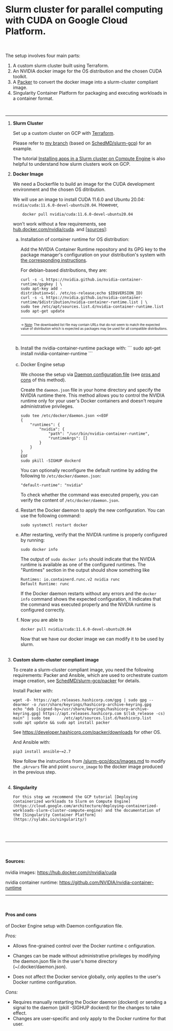 # Slurm cluster for parallel computing with CUDA on Google Cloud Platform. 

<br>

The setup involves four main parts:

1) A custom slurm cluster built using Terraform.
2) An NVIDIA docker image for the OS distribution and the chosen CUDA toolkit.
3) A [Packer](https://github.com/SchedMD/slurm-gcp/tree/master/packer) to convert the docker image into a slurm-cluster compliant image.
4) Singularity Container Platform for packaging and executing workloads in a container format. 
<br>

---

<ol>
<li> <b> Slurm Cluster </b>
<br>

Set up a custom cluster on GCP with [Terraform](https://developer.hashicorp.com/terraform). 

Please refer to [my branch](https://github.com/mfmotta/slurm-gcp/tree/mm_branch/terraform/slurm_cluster/examples/slurm_cluster/cloud/full) (based on [SchedMD/slurm-gcp](https://github.com/SchedMD/slurm-gcp)) for an example.
    
The tutorial [Installing apps in a Slurm cluster on Compute Engine](https://cloud.google.com/architecture/installing-apps-slurm-clusters-compute-engine) is also helpful to understand how slurm clusters work on GCP.
</li>

<li> <b> Docker Image </b>
<br>
    
We need a Dockerfile to build an image for the CUDA development environment and the chosen OS ditribution.

We will use an image to install CUDA 11.6.0 and Ubuntu 20.04: ``nvidia/cuda:11.6.0-devel-ubuntu20.04``. However, 
```
    docker pull nvidia/cuda:11.6.0-devel-ubuntu20.04
```
won't work without a few requirements, see [hub.docker.com/nvidia/cuda](https://hub.docker.com/r/nvidia/cuda#:~:text=Deprecated%3A%20%22latest%22%20tag). and [[sources](#sources)]:

<ol type='a'> 

<li> Installation of container runtime for OS distribution:


Add the NVIDIA Container Runtime repository and its GPG key to the package manager's configuration on your distribution's system
with [the corresponding instructions](https://nvidia.github.io/nvidia-container-runtime/). 

For debian-based distributions, they are:
```
curl -s -L https://nvidia.github.io/nvidia-container-runtime/gpgkey | \
sudo apt-key add -
distribution=$(. /etc/os-release;echo $ID$VERSION_ID)
curl -s -L https://nvidia.github.io/nvidia-container-runtime/$distribution/nvidia-container-runtime.list | \
sudo tee /etc/apt/sources.list.d/nvidia-container-runtime.list
sudo apt-get update
```

---
<font size ="1"> &rarr; [Note](https://docs.nvidia.com/datacenter/cloud-native/container-toolkit/install-guide.html#setting-up-nvidia-container-toolkit:~:text=container%2Dtoolkit.list-,Note,-Note%20that%20in): The downloaded list file may contain URLs that do not seem to match the expected value of distribution which is expected as packages may be used for all compatible distributions.</font>

---

<br>
</li>


<li> Install the nvidia-container-runtime package with:
```
sudo apt-get install nvidia-container-runtime
```
</li>

<br>
<li>
Docker Engine setup

We choose the setup via [Daemon configuration file](https://github.com/NVIDIA/nvidia-container-runtime#daemon-configuration-file) (see [pros and cons](#pros-and-cons) of this method).

Create the ``daemon.json`` file in your home directory and specify the NVIDIA runtime there. This method allows you to control the NVIDIA runtime only for your user's Docker containers and doesn't require administrative privileges.
```
sudo tee /etc/docker/daemon.json <<EOF
{
    "runtimes": {
        "nvidia": {
            "path": "/usr/bin/nvidia-container-runtime",
            "runtimeArgs": []
        }
    }
}
EOF
sudo pkill -SIGHUP dockerd
```

You can optionally reconfigure the default runtime by adding the following to ``/etc/docker/daemon.json``:
```
"default-runtime": "nvidia"
```

To check whether the command was executed properly, you can verify the content of ``/etc/docker/daemon.json``.
</li>

<li> 
Restart the Docker daemon to apply the new configuration. You can use the following command:

```
sudo systemctl restart docker
```
</li>

<li> 
After restarting, verify that the NVIDIA runtime is properly configured by running:
    
```
sudo docker info
```
The output of ``sudo docker info`` should indicate that the NVIDIA runtime is available as one of the configured runtimes. The "Runtimes" section in the output should show something like 
    
```
Runtimes: io.containerd.runc.v2 nvidia runc
Default Runtime: runc
```
If the Docker daemon restarts without any errors and the `docker info` command shows the expected configuration, it indicates that the command was executed properly and the NVIDIA runtime is configured correctly.
</li>
    
<li> Now you are able to 
    
```
docker pull nvidia/cuda:11.6.0-devel-ubuntu20.04
```
Now that we have our docker image we can modify it to be used by slurm.
</li>

</ol>

</li>

<br>
<li> <b> Custom slurm-cluster compliant image </b>
    
To create a slurm-cluster compliant image, you need the following requirements: Packer and Ansible, which are used to orchestrate custom image creation, see [SchedMD/slurm-gcp/packer](https://github.com/SchedMD/slurm-gcp/tree/master/packer) for details. 
<!-- Note: you need a [hashicorp keyring](https://developer.hashicorp.com/terraform/tutorials/gcp-get-started/install-cli#:~:text=Install%20the%20HashiCorp%20GPG%20key.) --which you should already have after having created the cluster. But the comand to get the keyring is included below -->

Install Packer with:

```
wget -O- https://apt.releases.hashicorp.com/gpg | sudo gpg --dearmor -o /usr/share/keyrings/hashicorp-archive-keyring.gpg
echo "deb [signed-by=/usr/share/keyrings/hashicorp-archive-keyring.gpg] https://apt.releases.hashicorp.com $(lsb_release -cs) main" | sudo tee      /etc/apt/sources.list.d/hashicorp.list
sudo apt update && sudo apt install packer
```
See https://developer.hashicorp.com/packer/downloads for other OS.

And Ansible with:

``` 
pip3 install ansible~=2.7
```
</li>
    
Now follow the instructions from [/slurm-gcp/docs/images.md](https://github.com/SchedMD/slurm-gcp/blob/master/docs/images.md#custom-image) to modify the ``.pkrvars`` file and point ``source_image`` to the docker image produced in the previous step. 
<!--Change the ``source_image_project_id`` [to match your OS](https://github.com/SchedMD/slurm-gcp/blob/3c5a3e570137e9ce8f33d19d1dfe46772c5eb66e/docs/images.md#supported-operating-systems),  i.e.
    
```
source_image_project_id = "ubuntu-os-cloud"
source_image = /var/lib/docker/overlay2
source_image_family = "ubuntu-2004-lts"
```

Before bulding with packer, make sure you are authenticated with the [gcloud CLI](https://cloud.google.com/sdk/docs/authorizing) and have a credentials file (that will be used by any library that requests [Application Default Credentials (ADC)](https://cloud.google.com/docs/authentication/application-default-credentials)). This can be achieved with

```
gcloud auth application-default login
```

your credentials file will be in the ``./config directory``, e.g. ``/.config/gcloud/application_default_credentials.json``.
    
The building process might take several minutes.-->
    
<br>
<li> <b> Singularity </b>
    
    For this step we recommend the GCP tutorial [Deploying containerized workloads to Slurm on Compute Engine](https://cloud.google.com/architecture/deploying-containerized-workloads-slurm-cluster-compute-engine) and the documentation of the [Singularity Container Platform](https://sylabs.io/singularity/)

</li>

</ol>

<br>

<br>

---
<br>

#### Sources:

nvidia images: https://hub.docker.com/r/nvidia/cuda

nvidia container runtime: https://github.com/NVIDIA/nvidia-container-runtime

---
<br>

#### Pros and cons
of Docker Engine setup with Daemon configuration file.

*Pros:*

- Allows fine-grained control over the Docker runtime c onfiguration.
 
- Changes can be made without administrative privileges by modifying the daemon.json file in the user's home directory (~/.docker/daemon.json).
 
- Does not affect the Docker service globally, only applies to the user's Docker runtime configuration.

*Cons:*

- Requires manually restarting the Docker daemon (dockerd) or sending a signal to the daemon (pkill -SIGHUP dockerd) for the changes to take effect.
- Changes are user-specific and only apply to the Docker runtime for that user.
